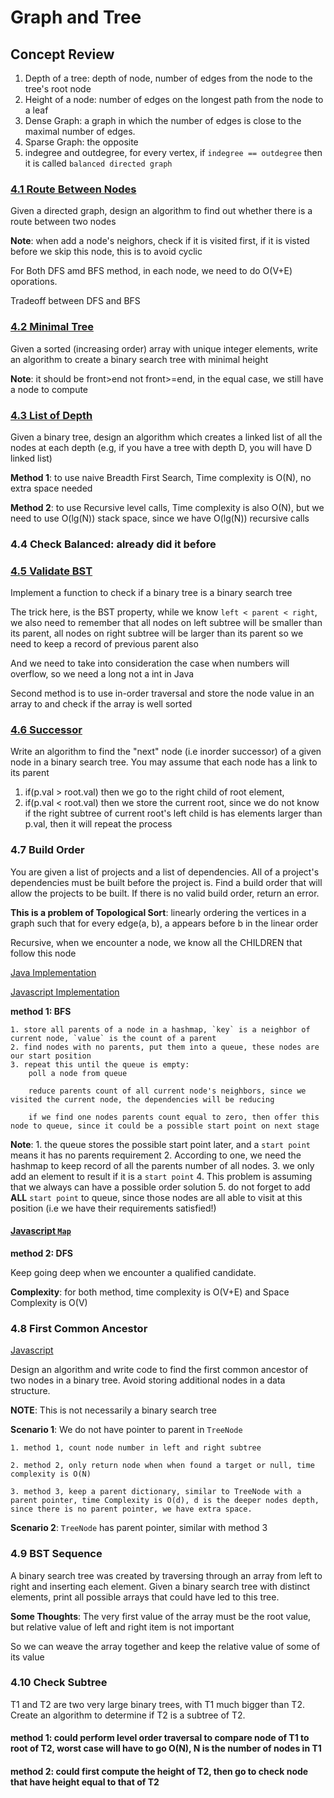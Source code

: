 # Graph and Tree

## Concept Review 

1. Depth of a tree: depth of node, number of edges from the node to the tree's root node
2. Height of a node: number of edges on the longest path from the node to a leaf 
3. Dense Graph: a graph in which the number of edges is close to the maximal number of edges. 
4. Sparse Graph: the opposite 
5. indegree and outdegree, for every vertex, if `indegree == outdegree` then it is called `balanced directed graph` 


### [4.1 Route Between Nodes](RouteBetweenNodes.java)

Given a directed graph, design an algorithm to find out whether there is a route between two nodes

**Note**: when add a node's neighors, check if it is visited first, if it is visted before we skip this node, this is to avoid cyclic 

For Both DFS amd BFS method, in each node, we need to do O(V+E) oporations. 

Tradeoff between DFS and BFS

### [4.2 Minimal Tree](minimaltree.java)
Given a sorted (increasing order) array with unique integer elements, write an algorithm to create a binary search tree with minimal height

**Note**: it should be front>end not front>=end, in the equal case, we still have a node to compute 


### [4.3 List of Depth](ListOfDepth.java)

Given a binary tree, design an algorithm which creates a linked list of all the nodes at each depth (e.g, if you have a tree with depth D, you will have D linked list)

**Method 1**: to use naive Breadth First Search, Time complexity is O(N), no extra space needed

**Method 2**: to use Recursive level calls, Time complexity is also O(N), but we need to use O(lg(N)) stack space, since we have O(lg(N)) recursive calls 

### 4.4 Check Balanced: already did it before

### [4.5 Validate BST](ValidBST.java)

Implement a function to check if a binary tree is a binary search tree 

The trick here, is the BST property, while we know `left < parent < right`, we also need to remember that all nodes on left subtree will be smaller than its parent, all nodes on right subtree will be larger than its parent so we need to keep a record of previous parent also 

And we need to take into consideration the case when numbers will overflow, so we need a long not a int in Java 

Second method is to use in-order traversal and store the node value in an array to and check if the array is well sorted 

### [4.6 Successor](inordersuccessorinBST.java)

Write an algorithm to find the "next" node (i.e inorder successor) of a given node in a binary search tree. You may assume that each node has a link to its parent 

1. if(p.val > root.val) then we go to the right child of root element,
2. if(p.val < root.val) then we store the current root, since we do not know if the right subtree of current root's left child is has elements larger than p.val, then it will repeat the process 

### 4.7 Build Order

You are given a list of projects and a list of dependencies. All of a project's dependencies must be built before the project is. Find a build order that will allow the projects to be built. If there is no valid build order, return an error. 

**This is a problem of Topological Sort**: linearly ordering the vertices in a graph such that for every edge(a, b), a appears before b in the linear order

Recursive, when we encounter a node, we know all the CHILDREN that follow this node 

[Java Implementation](BuildOrder.java)

[Javascript Implementation](buildorder.js)

**method 1: BFS**

```
1. store all parents of a node in a hashmap, `key` is a neighbor of current node, `value` is the count of a parent  
2. find nodes with no parents, put them into a queue, these nodes are our start position 
3. repeat this until the queue is empty: 
	poll a node from queue
	
	reduce parents count of all current node's neighbors, since we visited the current node, the dependencies will be reducing 

	if we find one nodes parents count equal to zero, then offer this node to queue, since it could be a possible start point on next stage 

```

**Note**:
	1. the queue stores the possible start point later, and a `start point` means it has no parents requirement 
	2. According to one, we need the hashmap to keep record of all the parents number of all nodes. 
	3. we only add an element to result if it is a `start point`
	4. This problem is assuming that we always can have a possible order solution 
	5. do not forget to add **ALL** `start point` to queue, since those nodes are all able to visit at this position (i.e we have their requirements satisfied!)

#### [Javascript `Map`](https://developer.mozilla.org/en-US/docs/Web/JavaScript/Reference/Global_Objects/Map)


**method 2: DFS**

Keep going deep when we encounter a qualified candidate. 

**Complexity**: for both method, time complexity is O(V+E) and Space Complexity is O(V) 


### 4.8 First Common Ancestor

[Javascript](lowestcommonancestorofbinarytree.js)

Design an algorithm and write code to find the first common ancestor of two nodes in a binary tree. Avoid storing additional nodes in a data structure. 

**NOTE**: This is not necessarily a binary search tree

**Scenario 1**: We do not have pointer to parent in `TreeNode` 

    1. method 1, count node number in left and right subtree
     
    2. method 2, only return node when when found a target or null, time complexity is O(N)

    3. method 3, keep a parent dictionary, similar to TreeNode with a parent pointer, time Complexity is O(d), d is the deeper nodes depth, since there is no parent pointer, we have extra space. 

**Scenario 2**: `TreeNode` has parent pointer, similar with method 3 


### 4.9 BST Sequence 

A binary search tree was created by traversing through an array from left to right and inserting each element. Given a binary search tree with distinct elements, print all possible arrays that could have led to this tree. 

**Some Thoughts**:
The very first value of the array must be the root value, but relative value of left and right item is not important 
 
So we can weave the array together and keep the relative value of some of its value 

### 4.10 Check Subtree 

T1 and T2 are two very large binary trees, with T1 much bigger than T2. Create an algorithm to determine if T2 is a subtree of T2. 

#### method 1: could perform level order traversal to compare node of T1 to root of T2, worst case will have to go O(N), N is the number of nodes in T1

#### method 2: could first compute the height of T2, then go to check node that have height equal to that of T2  















